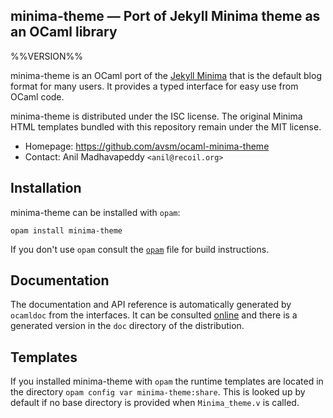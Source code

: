minima-theme — Port of Jekyll Minima theme as an OCaml library
--------------------------------------------------------------
%%VERSION%%

minima-theme is an OCaml port of the [Jekyll Minima](https://github.com/jekyll/minima) that is the default blog format for many users.  It provides a typed interface for easy use from OCaml code.

minima-theme is distributed under the ISC license.  The original Minima HTML templates bundled with this repository remain under the MIT license.

* Homepage: <https://github.com/avsm/ocaml-minima-theme>
* Contact: Anil Madhavapeddy `<anil@recoil.org>`

## Installation

minima-theme can be installed with `opam`:

    opam install minima-theme

If you don't use `opam` consult the [`opam`](opam) file for build
instructions.

## Documentation

The documentation and API reference is automatically generated by
`ocamldoc` from the interfaces. It can be consulted [online][doc]
and there is a generated version in the `doc` directory of the
distribution.

[doc]: http://docs.mirage.io/minima-theme/

## Templates

If you installed minima-theme with `opam` the runtime templates are located in
the directory `opam config var minima-theme:share`.  This is looked up
by default if no base directory is provided when `Minima_theme.v` is called.
